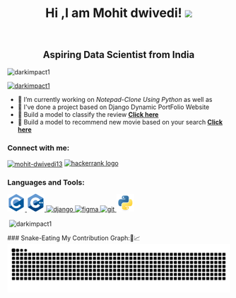 
<h1 align="center" > Hi ,I am Mohit dwivedi! <img src="https://raw.githubusercontent.com/debdutgoswami/debdutgoswami/master/assets/gifs/Hi.gif" width="30px"> </h1>
<br>
<h2 align="center">Aspiring Data Scientist from India</h2>

<p align="left"> <img src="https://komarev.com/ghpvc/?username=darkimpact1&label=Profile%20views&color=0e75b6&style=flat" alt="darkimpact1" /> </p>

<p align="left"> <a href="https://github.com/ryo-ma/github-profile-trophy"><img src="https://github-profile-trophy.vercel.app/?username=darkimpact1" alt="darkimpact1" /></a> </p>

- 🔭 I’m currently working on *Notepad-Clone Using Python* as well as 
- 🔭 I've done a project based on Django Dynamic PortFolio Website
- 👯 Build a model to classify the review <b> [Click here](https://imdbreviewclassifier-m.streamlit.app/) </b>
- 👯 Build a model to recommend new movie based on your search <b> [Click here](https://mltrainedmodel-mohit-dwivedi.streamlit.app/) </b>

<h3 align="left">Connect with me:</h3>
<p align="left">
<a href="https://linkedin.com/in/mohit-dwivedi13" target="blank"><img align="center" src="https://raw.githubusercontent.com/rahuldkjain/github-profile-readme-generator/master/src/images/icons/Social/linked-in-alt.svg" alt="mohit-dwivedi13" height="30" width="40" /></a>
  <a href="https://www.hackerrank.com/profile/DarkImpact1" target="_blank">
    <img src="https://img.shields.io/static/v1?message=HackerRank&logo=hackerrank&label=&color=2EC866&logoColor=white&labelColor=&style=for-the-badge" height="40" alt="hackerrank logo"  />
  </a>
</p>

<h3 align="left">Languages and Tools:</h3>
<p align="left">
<a href="https://www.cprogramming.com/" target="_blank" rel="noreferrer"> <img src="https://raw.githubusercontent.com/devicons/devicon/master/icons/c/c-original.svg" alt="c" width="40" height="40"/> </a> <a href="https://www.w3schools.com/cpp/" target="_blank" rel="noreferrer"> <img src="https://raw.githubusercontent.com/devicons/devicon/master/icons/cplusplus/cplusplus-original.svg" alt="cplusplus" width="40" height="40"/> </a> 
<a href="https://www.djangoproject.com/" target="_blank" rel="noreferrer"> <img src="https://cdn.worldvectorlogo.com/logos/django.svg" alt="django" width="40" height="40"/> </a> 
  <a href="https://www.figma.com/" target="_blank" rel="noreferrer"> <img src="https://www.vectorlogo.zone/logos/figma/figma-icon.svg" alt="figma" width="40" height="40"/> </a> 
  <a href="https://git-scm.com/" target="_blank" rel="noreferrer"> <img src="https://www.vectorlogo.zone/logos/git-scm/git-scm-icon.svg" alt="git" width="40" height="40"/> </a>
  <a href="https://www.python.org" target="_blank" rel="noreferrer"> <img src="https://raw.githubusercontent.com/devicons/devicon/master/icons/python/python-original.svg" alt="python" width="40" height="40"/> </a>
</p>

<p>&nbsp;<img align="center" src="https://github-readme-stats.vercel.app/api?username=darkimpact1&show_icons=true&locale=en" alt="darkimpact1" /></p>
### Snake-Eating My Contribution Graph:🐍📈

<img src="https://raw.githubusercontent.com/DarkImpact1/Darkimpact1/output/snake.svg" alt="Snake animation" />
